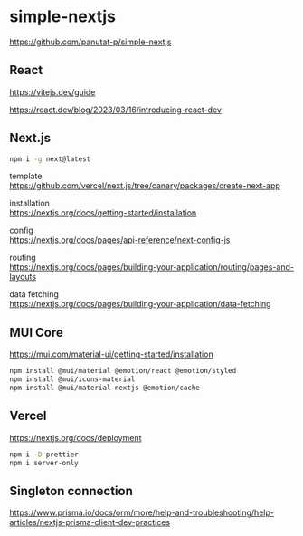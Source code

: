 # simple-nextjs

https://github.com/panutat-p/simple-nextjs

## React

https://vitejs.dev/guide

https://react.dev/blog/2023/03/16/introducing-react-dev

## Next.js

```sh
npm i -g next@latest
```

template\
https://github.com/vercel/next.js/tree/canary/packages/create-next-app

installation\
https://nextjs.org/docs/getting-started/installation

config\
https://nextjs.org/docs/pages/api-reference/next-config-js

routing\
https://nextjs.org/docs/pages/building-your-application/routing/pages-and-layouts

data fetching\
https://nextjs.org/docs/pages/building-your-application/data-fetching

## MUI Core

https://mui.com/material-ui/getting-started/installation

```sh
npm install @mui/material @emotion/react @emotion/styled
npm install @mui/icons-material
npm install @mui/material-nextjs @emotion/cache
```

## Vercel

https://nextjs.org/docs/deployment

```sh
npm i -D prettier
npm i server-only
```

## Singleton connection

https://www.prisma.io/docs/orm/more/help-and-troubleshooting/help-articles/nextjs-prisma-client-dev-practices
